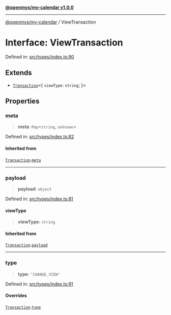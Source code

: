 [**@openmys/my-calendar v1.0.0**](../README.md)

***

[@openmys/my-calendar](../globals.md) / ViewTransaction

# Interface: ViewTransaction

Defined in: [src/types/index.ts:90](https://github.com/openmys/my-calendar/blob/96ebce4306bfb6a4ab4c4297a9b422c56933c5da/src/types/index.ts#L90)

## Extends

- [`Transaction`](Transaction.md)\<\{ `viewType`: `string`; \}\>

## Properties

### meta

> **meta**: `Map`\<`string`, `unknown`\>

Defined in: [src/types/index.ts:82](https://github.com/openmys/my-calendar/blob/96ebce4306bfb6a4ab4c4297a9b422c56933c5da/src/types/index.ts#L82)

#### Inherited from

[`Transaction`](Transaction.md).[`meta`](Transaction.md#meta)

***

### payload

> **payload**: `object`

Defined in: [src/types/index.ts:81](https://github.com/openmys/my-calendar/blob/96ebce4306bfb6a4ab4c4297a9b422c56933c5da/src/types/index.ts#L81)

#### viewType

> **viewType**: `string`

#### Inherited from

[`Transaction`](Transaction.md).[`payload`](Transaction.md#payload)

***

### type

> **type**: `"CHANGE_VIEW"`

Defined in: [src/types/index.ts:91](https://github.com/openmys/my-calendar/blob/96ebce4306bfb6a4ab4c4297a9b422c56933c5da/src/types/index.ts#L91)

#### Overrides

[`Transaction`](Transaction.md).[`type`](Transaction.md#type)
